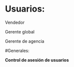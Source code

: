 # Usuarios:

Vendedor

Gerente global

Gerente de agencia

#Generales:

**Control de asesión de usuarios** 